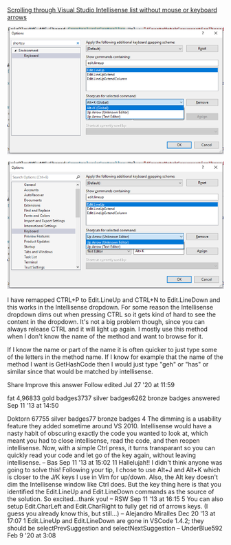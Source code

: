 
[Scrolling through Visual Studio Intellisense list without mouse or keyboard arrows](https://stackoverflow.com/questions/18153541/scrolling-through-visual-studio-intellisense-list-without-mouse-or-keyboard-arro)

![](assets/images/2021-04-06-15-05-10.png)

![](assets/images/2021-04-06-15-06-36.png)

I have remapped CTRL+P to Edit.LineUp and CTRL+N to Edit.LineDown and this works in the Intellisense dropdown. For some reason the Intellisense dropdown dims out when pressing CTRL so it gets kind of hard to see the content in the dropdown. It's not a big problem though, since you can always release CTRL and it will light up again. I mostly use this method when I don't know the name of the method and want to browse for it.

If I know the name or part of the name it is often quicker to just type some of the letters in the method name. If I know for example that the name of the method I want is GetHashCode then I would just type "geh" or "has" or similar since that would be matched by intellisense.

Share
Improve this answer
Follow
edited Jul 27 '20 at 11:59

fat
4,96833 gold badges3737 silver badges6262 bronze badges
answered Sep 11 '13 at 14:50

Doktorn
67755 silver badges77 bronze badges
4
The dimming is a usability feature they added sometime around VS 2010. Intellisense would have a nasty habit of obscuring exactly the code you wanted to look at, which meant you had to close intellisense, read the code, and then reopen intellisense. Now, with a simple Ctrl press, it turns transparant so you can quickly read your code and let go of the key again, without leaving intellisense. – Bas Sep 11 '13 at 15:02
11
Hallelujah!! I didn't think anyone was going to solve this! Following your tip, I chose to use Alt+J and Alt+K which is closer to the J/K keys I use in Vim for up/down. Also, the Alt key doesn't dim the Intellisense window like Ctrl does. But the key thing here is that you identified the Edit.LineUp and Edit.LineDown commands as the source of the solution. So excited...thank you! – RSW Sep 11 '13 at 16:15
5
You can also setup Edit.CharLeft and Edit.CharRight to fully get rid of arrows keys. (I guess you already know this, but still...) – Alejandro Miralles Dec 20 '13 at 17:07
1
Edit.LineUp and Edit.LineDown are gone in VSCode 1.4.2; they should be selectPrevSuggestion and selectNextSuggestion – UnderBlue592 Feb 9 '20 at 3:08
